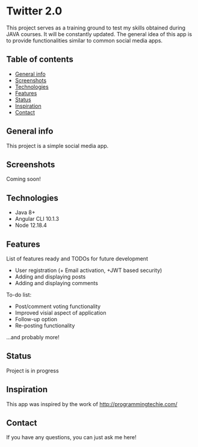 # Twitter 2.0
This project serves as a training ground to test my skills obtained during JAVA courses. It will be constantly updated. 
The general idea of this app is to provide functionalities similar to common social media apps. 

## Table of contents
* [General info](#general-info)
* [Screenshots](#screenshots)
* [Technologies](#technologies)
* [Features](#features)
* [Status](#status)
* [Inspiration](#inspiration)
* [Contact](#contact)

## General info
 This project is a simple social media app. 
 
## Screenshots
Coming soon!

## Technologies
* Java 8+
* Angular CLI 10.1.3
* Node 12.18.4

## Features
List of features ready and TODOs for future development
* User registration (+ Email activation, +JWT based security)
* Adding and displaying posts
* Adding and displaying comments

To-do list:
* Post/comment voting functionality
* Improved visial aspect of application
* Follow-up option
* Re-posting functionality

...and probably more!

## Status
Project is in progress

## Inspiration
This app was inspired by the work of http://programmingtechie.com/

## Contact
If you have any questions, you can just ask me here!
